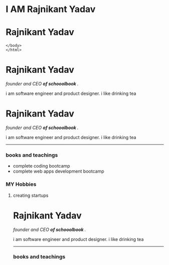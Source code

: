 <!DOCTYPE html>
<html>
  <head>
    <meta charset="utf-8">
    <title> i am commitied to web development </title>
    </head>
  <body>
    </html>
 
 <h1> I AM Rajnikant Yadav<h1>
  <!DOCTYPE  html>
<html>
  <head>
    <meta charset="utf-8">
    <title> Rajnikant personal website </title>
    </head>
  <body>
<h1> Rajnikant Yadav </h1>
    
    </body>
    </html>
    
<!DOCTYPE html>
<html>

<head>
  <meta charset="utf-8">
  <title> Rajnikant personal website </title>
</head>

<body>
  <h1> Rajnikant Yadav </h1>
  <p><em> founder and CEO <strong> of schooolbook </strong>.</em></p>
  <p> i am software engineer and product designer. i like drinking tea </p>
</body>

<!DOCTYPE html>
<html>

<head>
  <meta charset="utf-8">
  <title> Rajnikant personal website </title>
</head>

<body>
  <h1> Rajnikant Yadav </h1>
  <p><em> founder and CEO <strong> of schooolbook </strong>.</em></p>
  <p> i am software engineer and product designer. i like drinking tea </p>
  <hr>
  <h3>books and teachings </h3>
  <ul>
    <li>  complete coding bootcamp  </li>
    <li> complete  web apps development bootcamp </li>
  </ul>
<h3> MY Hobbies </h3>
<ol>
  <li> creating startups   </li>


<!DOCTYPE html>
<html>

<head>
  <meta charset="utf-8">
  <title> Rajnikant personal website </title>
</head>

<body>
  <h1> Rajnikant Yadav </h1>
  <p><em> founder and CEO <strong> of schooolbook </strong>.</em></p>
  <p> i am software engineer and product designer. i like drinking tea </p>
  <hr>
  <h3>books and teachings </h3>
 


</body>

</html>


</html>

    
  

